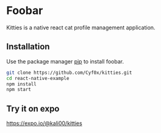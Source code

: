 # Foobar

Kitties is a native react cat profile management application.

## Installation

Use the package manager [pip](https://pip.pypa.io/en/stable/) to install foobar.


```bash
git clone https://github.com/Cyf0x/kitties.git
cd react-native-example
npm install
npm start
```


## Try it on expo
<a href="https://expo.io/@kali00/kitties">https://expo.io/@kali00/kitties</a>

